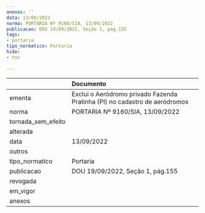 ```yaml
---
anexos: ''
data: 13/09/2022
norma: PORTARIA Nº 9160/SIA, 13/09/2022
publicacao: DOU 19/09/2022, Seção 1, pág.155
tags:
- portaria
tipo_normatico: Portaria
hide: 
- toc 
 
---
```


|                    | Documento                                                                  |
|:-------------------|:---------------------------------------------------------------------------|
| ementa             | Exclui o Aeródromo privado Fazenda Pratinha (PI) no cadastro de aeródromos |
| norma              | PORTARIA Nº 9160/SIA, 13/09/2022                                           |
| tornada_sem_efeito |                                                                            |
| alterada           |                                                                            |
| data               | 13/09/2022                                                                 |
| outros             |                                                                            |
| tipo_normatico     | Portaria                                                                   |
| publicacao         | DOU 19/09/2022, Seção 1, pág.155                                           |
| revogada           |                                                                            |
| em_vigor           |                                                                            |
| anexos             |                                                                            |